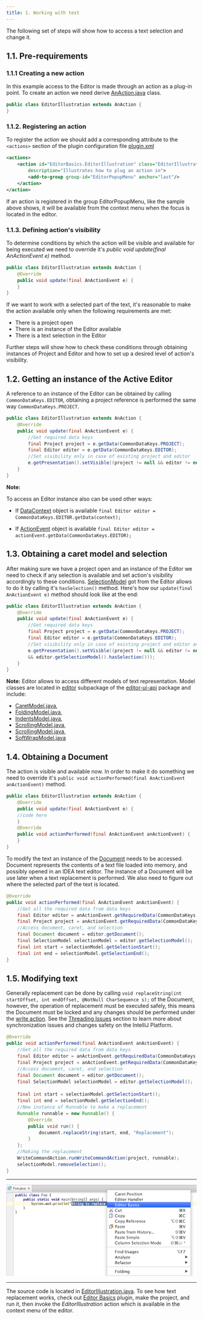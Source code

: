 ```yaml
---
title: 1. Working with text
---
```


The following set of steps will show how to access a text selection and change it.


## 1.1. Pre-requirements

### 1.1.1 Creating a new action

In this example access to the Editor is made through an action as a plug-in point.
To create an action we need derive
[AnAction.java](upsource:///platform/editor-ui-api/src/com/intellij/openapi/actionSystem/AnAction.java)
class.


```java
public class EditorIllustration extends AnAction {
}
```


### 1.1.2. Registering an action

To register the action we should add a corresponding attribute to the `<actions>` section of the plugin configuration file
[plugin.xml](https://github.com/JetBrains/intellij-sdk-docs/blob/master/code_samples/editor_basics/resources/META-INF/plugin.xml)


```xml
<actions>
    <action id="EditorBasics.EditorIllustration" class="EditorIllustration" text="Editor Basics"
        description="Illustrates how to plug an action in">
        <add-to-group group-id="EditorPopupMenu" anchor="last"/>
    </action>
</action>
```

If an action is registered in the group EditorPopupMenu, like the sample above shows,
it will be available from the context menu when the focus is located in the editor.


### 1.1.3. Defining action's visibility

To determine conditions by which the action will be visible and available for being executed we need to override it's
*public void update(final AnActionEvent e)* method.

```java
public class EditorIllustration extends AnAction {
    @Override
    public void update(final AnActionEvent e) {
    }
}
```

If we want to work with a selected part of the text, it's reasonable to make the action available only when the following requirements are met:

* There is a project open
* There is an instance of the Editor available
* There is a text selection in the Editor

Further steps will show how to check these conditions through obtaining instances of Project and Editor and how to set up a desired level of action's visibility.

## 1.2. Getting an instance of the Active Editor

A reference to an instance of the Editor can be obtained by calling `CommonDataKeys.EDITOR`,
obtaining a project reference is performed the same way `CommonDataKeys.PROJECT`.


```java
public class EditorIllustration extends AnAction {
    @Override
    public void update(final AnActionEvent e) {
        //Get required data keys
        final Project project = e.getData(CommonDataKeys.PROJECT);
        final Editor editor = e.getData(CommonDataKeys.EDITOR);
        //Set visibility only in case of existing project and editor
        e.getPresentation().setVisible((project != null && editor != null));
    }
}
```

**Note:**

To access an Editor instance also can be used other ways:

* If [DataContext](upsource:///platform/editor-ui-api/src/com/intellij/openapi/actionSystem/DataContext.java)
  object is available `final Editor editor = CommonDataKeys.EDITOR.getData(context);`

* If [ActionEvent](upsource:///platform/editor-ui-api/src/com/intellij/openapi/actionSystem/AnActionEvent.java)
  object is available `final Editor editor = actionEvent.getData(CommonDataKeys.EDITOR);`



## 1.3. Obtaining a caret model and selection

After making sure we have a project open and an instance of the Editor we need to check if any selection is available and set action's visibility accordingly to these conditions.
[SelectionModel](upsource:///platform/editor-ui-api/src/com/intellij/openapi/editor/SelectionModel.java)
got from the Editor allows to do it by calling it's `hasSelection()` method.
Here's how our `update(final AnActionEvent e)` method should look like at the end:


```java
public class EditorIllustration extends AnAction {
    @Override
    public void update(final AnActionEvent e) {
        //Get required data keys
        final Project project = e.getData(CommonDataKeys.PROJECT);
        final Editor editor = e.getData(CommonDataKeys.EDITOR);
        //Set visibility only in case of existing project and editor and if some text in the editor is selected
        e.getPresentation().setVisible((project != null && editor != null
        && editor.getSelectionModel().hasSelection()));
    }
}
```

**Note:**
Editor allows to access different models of text representation. 
Model classes are located in
[editor](upsource:///platform/editor-ui-api/src/com/intellij/openapi/editor)
subpackage of the
[editor-ui-api](upsource:///platform/editor-ui-api)
package and include:

* [CaretModel.java](upsource:///platform/editor-ui-api/src/com/intellij/openapi/editor/CaretModel.java),
* [FoldingModel.java](upsource:///platform/editor-ui-api/src/com/intellij/openapi/editor/FoldingModel.java),
* [IndentsModel.java](upsource:///platform/editor-ui-api/src/com/intellij/openapi/editor/IndentsModel.java),
* [ScrollingModel.java](upsource:///platform/editor-ui-api/src/com/intellij/openapi/editor/ScrollingModel.java),
* [ScrollingModel.java](upsource:///platform/editor-ui-api/src/com/intellij/openapi/editor/ScrollingModel.java),
* [SoftWrapModel.java](upsource:///platform/editor-ui-api/src/com/intellij/openapi/editor/SoftWrapModel.java)


## 1.4. Obtaining a Document

The action is visible and available now. 
In order to make it do something we need to override it's
`public void actionPerformed(final AnActionEvent anActionEvent)` method.


```java
public class EditorIllustration extends AnAction {
    @Override
    public void update(final AnActionEvent e) {
    //code here
    }
    @Override
    public void actionPerformed(final AnActionEvent anActionEvent) {
    }
}
```

To modify the text an instance of the
[Document](upsource:///platform/core-api/src/com/intellij/openapi/editor/Document.java)
needs to be accessed. Document represents the contents of a text file loaded into memory, and possibly opened in an IDEA text editor.
The instance of a Document will be use later when a text replacement is performed.
We also need to figure out where the selected part of the text is located.


```java
@Override
public void actionPerformed(final AnActionEvent anActionEvent) {
    //Get all the required data from data keys
    final Editor editor = anActionEvent.getRequiredData(CommonDataKeys.EDITOR);
    final Project project = anActionEvent.getRequiredData(CommonDataKeys.PROJECT);
    //Access document, caret, and selection
    final Document document = editor.getDocument();
    final SelectionModel selectionModel = editor.getSelectionModel();
    final int start = selectionModel.getSelectionStart();
    final int end = selectionModel.getSelectionEnd();
}
```

## 1.5. Modifying text

Generally replacement can be done by calling
`void replaceString(int startOffset, int endOffset, @NotNull CharSequence s);` of the Document, however,
the operation of replacement must be executed safely, this means the Document must be locked and any changes should be performed under the [write action](upsource:///platform/core-api/src/com/intellij/openapi/command/WriteCommandAction.java)<!--#L172-->. See the [Threading Issues](/basics/architectural_overview/general_threading_rules.md) section to learn more about synchronization issues and changes safety on the IntelliJ Platform.

```java
@Override
public void actionPerformed(final AnActionEvent anActionEvent) {
    //Get all the required data from data keys
    final Editor editor = anActionEvent.getRequiredData(CommonDataKeys.EDITOR);
    final Project project = anActionEvent.getRequiredData(CommonDataKeys.PROJECT);
    //Access document, caret, and selection
    final Document document = editor.getDocument();
    final SelectionModel selectionModel = editor.getSelectionModel();

    final int start = selectionModel.getSelectionStart();
    final int end = selectionModel.getSelectionEnd();
    //New instance of Runnable to make a replacement
    Runnable runnable = new Runnable() {
        @Override
        public void run() {
            document.replaceString(start, end, "Replacement");
        }
    };
    //Making the replacement
    WriteCommandAction.runWriteCommandAction(project, runnable);
    selectionModel.removeSelection();
}
```

-----------

![String replacement action](img/basics.png)

-----------

The source code is located in
[EditorIllustration.java](https://github.com/JetBrains/intellij-sdk-docs/blob/master/code_samples/editor_basics/src/org/jetbrains/tutorials/editor/basics/EditorIllustration.java).
To see how text replacement works, check out
[Editor Basics](https://github.com/JetBrains/intellij-sdk-docs/tree/master/code_samples/editor_basics/src/org/jetbrains/tutorials/editor/basics/)
plugin, make the project, and run it, then invoke the *EditorIllustration* action which is available in the context menu of the editor.
